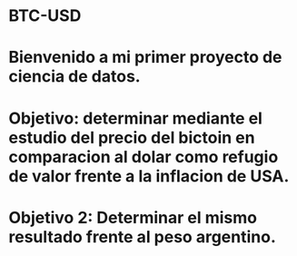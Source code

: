 # BTC-USD
# Bienvenido a mi primer proyecto de ciencia de datos.
# Objetivo: determinar mediante el estudio del precio del bictoin en comparacion al dolar como refugio de valor frente a la inflacion de USA.
# Objetivo 2: Determinar el mismo resultado frente al peso argentino.
